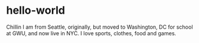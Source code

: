 # hello-world
Chillin
I am from Seattle, originally, but moved to Washington, DC for school at GWU, and now live in NYC. I love sports, clothes, food and games.
